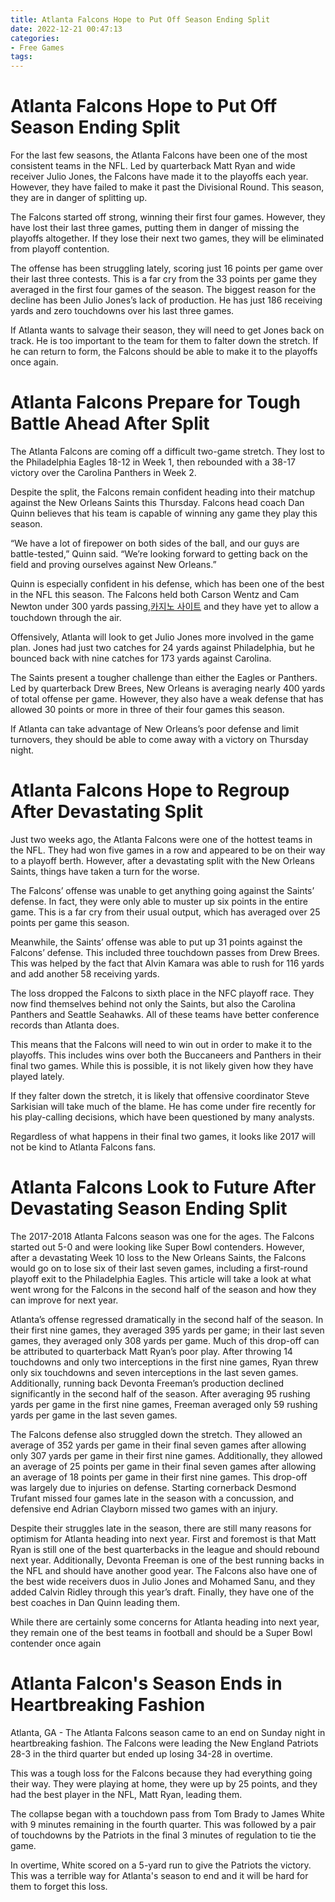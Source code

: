 ```yaml
---
title: Atlanta Falcons Hope to Put Off Season Ending Split
date: 2022-12-21 00:47:13
categories:
- Free Games
tags:
---
```



#  Atlanta Falcons Hope to Put Off Season Ending Split

For the last few seasons, the Atlanta Falcons have been one of the most consistent teams in the NFL. Led by quarterback Matt Ryan and wide receiver Julio Jones, the Falcons have made it to the playoffs each year. However, they have failed to make it past the Divisional Round. This season, they are in danger of splitting up.

The Falcons started off strong, winning their first four games. However, they have lost their last three games, putting them in danger of missing the playoffs altogether. If they lose their next two games, they will be eliminated from playoff contention.

The offense has been struggling lately, scoring just 16 points per game over their last three contests. This is a far cry from the 33 points per game they averaged in the first four games of the season. The biggest reason for the decline has been Julio Jones’s lack of production. He has just 186 receiving yards and zero touchdowns over his last three games.

If Atlanta wants to salvage their season, they will need to get Jones back on track. He is too important to the team for them to falter down the stretch. If he can return to form, the Falcons should be able to make it to the playoffs once again.

#  Atlanta Falcons Prepare for Tough Battle Ahead After Split

The Atlanta Falcons are coming off a difficult two-game stretch. They lost to the Philadelphia Eagles 18-12 in Week 1, then rebounded with a 38-17 victory over the Carolina Panthers in Week 2.

Despite the split, the Falcons remain confident heading into their matchup against the New Orleans Saints this Thursday. Falcons head coach Dan Quinn believes that his team is capable of winning any game they play this season.

“We have a lot of firepower on both sides of the ball, and our guys are battle-tested,” Quinn said. “We’re looking forward to getting back on the field and proving ourselves against New Orleans.”

Quinn is especially confident in his defense, which has been one of the best in the NFL this season. The Falcons held both Carson Wentz and Cam Newton under 300 yards passing,[카지노 사이트](https://choegocasino.com/) and they have yet to allow a touchdown through the air.

Offensively, Atlanta will look to get Julio Jones more involved in the game plan. Jones had just two catches for 24 yards against Philadelphia, but he bounced back with nine catches for 173 yards against Carolina.

The Saints present a tougher challenge than either the Eagles or Panthers. Led by quarterback Drew Brees, New Orleans is averaging nearly 400 yards of total offense per game. However, they also have a weak defense that has allowed 30 points or more in three of their four games this season.

If Atlanta can take advantage of New Orleans’s poor defense and limit turnovers, they should be able to come away with a victory on Thursday night.

#  Atlanta Falcons Hope to Regroup After Devastating Split

Just two weeks ago, the Atlanta Falcons were one of the hottest teams in the NFL. They had won five games in a row and appeared to be on their way to a playoff berth. However, after a devastating split with the New Orleans Saints, things have taken a turn for the worse.

The Falcons’ offense was unable to get anything going against the Saints’ defense. In fact, they were only able to muster up six points in the entire game. This is a far cry from their usual output, which has averaged over 25 points per game this season.

Meanwhile, the Saints’ offense was able to put up 31 points against the Falcons’ defense. This included three touchdown passes from Drew Brees. This was helped by the fact that Alvin Kamara was able to rush for 116 yards and add another 58 receiving yards.

The loss dropped the Falcons to sixth place in the NFC playoff race. They now find themselves behind not only the Saints, but also the Carolina Panthers and Seattle Seahawks. All of these teams have better conference records than Atlanta does.

This means that the Falcons will need to win out in order to make it to the playoffs. This includes wins over both the Buccaneers and Panthers in their final two games. While this is possible, it is not likely given how they have played lately.

If they falter down the stretch, it is likely that offensive coordinator Steve Sarkisian will take much of the blame. He has come under fire recently for his play-calling decisions, which have been questioned by many analysts.

Regardless of what happens in their final two games, it looks like 2017 will not be kind to Atlanta Falcons fans.

#  Atlanta Falcons Look to Future After Devastating Season Ending Split

The 2017-2018 Atlanta Falcons season was one for the ages. The Falcons started out 5-0 and were looking like Super Bowl contenders. However, after a devastating Week 10 loss to the New Orleans Saints, the Falcons would go on to lose six of their last seven games, including a first-round playoff exit to the Philadelphia Eagles. This article will take a look at what went wrong for the Falcons in the second half of the season and how they can improve for next year.

Atlanta’s offense regressed dramatically in the second half of the season. In their first nine games, they averaged 395 yards per game; in their last seven games, they averaged only 308 yards per game. Much of this drop-off can be attributed to quarterback Matt Ryan’s poor play. After throwing 14 touchdowns and only two interceptions in the first nine games, Ryan threw only six touchdowns and seven interceptions in the last seven games. Additionally, running back Devonta Freeman’s production declined significantly in the second half of the season. After averaging 95 rushing yards per game in the first nine games, Freeman averaged only 59 rushing yards per game in the last seven games.

The Falcons defense also struggled down the stretch. They allowed an average of 352 yards per game in their final seven games after allowing only 307 yards per game in their first nine games. Additionally, they allowed an average of 25 points per game in their final seven games after allowing an average of 18 points per game in their first nine games. This drop-off was largely due to injuries on defense. Starting cornerback Desmond Trufant missed four games late in the season with a concussion, and defensive end Adrian Clayborn missed two games with an injury.

Despite their struggles late in the season, there are still many reasons for optimism for Atlanta heading into next year. First and foremost is that Matt Ryan is still one of the best quarterbacks in the league and should rebound next year. Additionally, Devonta Freeman is one of the best running backs in the NFL and should have another good year. The Falcons also have one of the best wide receivers duos in Julio Jones and Mohamed Sanu, and they added Calvin Ridley through this year’s draft. Finally, they have one of the best coaches in Dan Quinn leading them.

While there are certainly some concerns for Atlanta heading into next year, they remain one of the best teams in football and should be a Super Bowl contender once again

#  Atlanta Falcon's Season Ends in Heartbreaking Fashion

Atlanta, GA - The Atlanta Falcons season came to an end on Sunday night in heartbreaking fashion. The Falcons were leading the New England Patriots 28-3 in the third quarter but ended up losing 34-28 in overtime.

This was a tough loss for the Falcons because they had everything going their way. They were playing at home, they were up by 25 points, and they had the best player in the NFL, Matt Ryan, leading them.

The collapse began with a touchdown pass from Tom Brady to James White with 9 minutes remaining in the fourth quarter. This was followed by a pair of touchdowns by the Patriots in the final 3 minutes of regulation to tie the game.

In overtime, White scored on a 5-yard run to give the Patriots the victory. This was a terrible way for Atlanta's season to end and it will be hard for them to forget this loss.